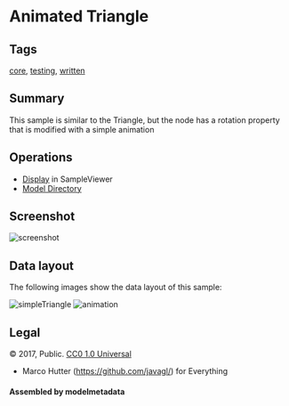 # Animated Triangle

## Tags

[core](../../Models-core.md), [testing](../../Models-testing.md), [written](../../Models-written.md)

## Summary

This sample is similar to the Triangle, but the node has a rotation property that is modified with a simple animation

## Operations

* [Display](https://github.khronos.org/glTF-Sample-Viewer-Release/?model=https://raw.GithubUserContent.com/KhronosGroup/glTF-Sample-Assets/main/./Models/AnimatedTriangle/glTF/AnimatedTriangle.gltf) in SampleViewer
* [Model Directory](./)

## Screenshot

![screenshot](screenshot/screenshot.gif)

## Data layout

The following images show the data layout of this sample:

![simpleTriangle](screenshot/simpleTriangle.png)
![animation](screenshot/animation.png)

## Legal

&copy; 2017, Public. [CC0 1.0 Universal](https://creativecommons.org/publicdomain/zero/1.0/legalcode)

 - Marco Hutter (https://github.com/javagl/) for Everything

#### Assembled by modelmetadata